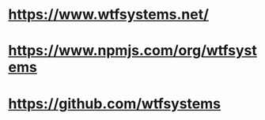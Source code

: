 # https://www.wtfsystems.net/
# https://www.npmjs.com/org/wtfsystems
# https://github.com/wtfsystems
